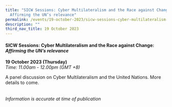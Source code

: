 ```yaml
---
title: "SICW Sessions: Cyber Multilateralism and the Race against Change –
  Affirming the UN’s relevance"
permalink: /events/19-october-2023/sicw-sessions-cyber-multilateralism-and-the-race-against-change/
description: ""
third_nav_title: 19 October 2023
---
```

#### **SICW Sessions: Cyber Multilateralism and the Race against Change: *Affirming the UN’s relevance***

**19 October 2023 (Thursday)**  
*Time: 11.00am - 12.00pm (GMT +8)*

A panel discussion on Cyber Multilateralism and the United Nations. More details to come.
<br><br><br>
*Information is accurate at time of publication*